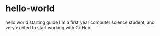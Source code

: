 # hello-world
hello world starting guide
I'm a first year computer science student, and very excited to start working with GitHub
